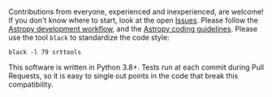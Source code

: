 Contributions from everyone, experienced and inexperienced, are welcome!
If you don't know where to start, look at the open [Issues](https://github.com/discos/srt-single-dish-tools/issues).
Please follow the [Astropy development workflow](http://docs.astropy.org/en/stable/development/workflow/development_workflow.html),
and the [Astropy coding guidelines](http://docs.astropy.org/en/stable/development/codeguide.html#coding-style-conventions).
Please use the tool `black` to standardize the code style:

```
black -l 79 srttools
```

This software is written in Python 3.8+.
Tests run at each commit during Pull Requests, so it is easy to single out points in the code that break this compatibility.
